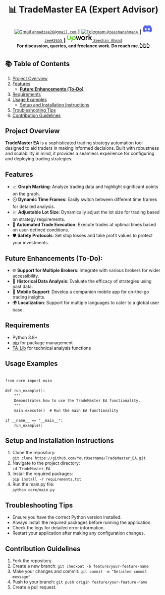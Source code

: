 <h1 align="center">📊 TradeMaster EA (Expert Advisor)</h1>

<div align="center">
  <a href="https://mail.google.com/mail/u/?authuser=ahmadzee26@gmail.com">
    <img alt="Gmail" width="30px" src="https://edent.github.io/SuperTinyIcons/images/svg/gmail.svg" />
    <code>ahmadzee26@gmail.com</code>
  </a>
  <span> ┃ </span>
  
  <a href="https://t.me/zeeshanahmad4">
    <img alt="Telegram" width="30px" src="https://edent.github.io/SuperTinyIcons/images/svg/telegram.svg" />
    <code>@zeeshanahmad4</code>
  </a>
  <span> ┃ </span>
  
  <a href="https://discord.com">
    <img alt="Discord" width="30px" src="https://github.com/Zeeshanahmad4/RealEstateMate-WhatsApp-Group-Management-Bot/blob/main/discord-icon-svgrepo-com.svg" />
    <code>zee#2655</code>
  </a>
  <span> ┃ </span>
  
  <a href="https://www.upwork.com/freelancers/zeeshanahmad291">
    <img alt="Upwork" width="80px" src="https://github.com/Zeeshanahmad4/Zeeshanahmad4/blob/main/upwork.svg" />
    <code>Zeeshan Ahmad</code>
  </a>
  
  <br />
  <strong>For discussion, queries, and freelance work. Do reach me.👆👆👆</strong>
</div>

## 📚 Table of Contents

1. [Project Overview](#project-overview)
2. [Features](#features)
    - [**Future Enhancements (To-Do)**](#future-enhancements-to-do)
3. [Requirements](#requirements)
4. [Usage Examples](#usage-examples)
   - [Setup and Installation Instructions](#setup-and-installation-instructions)
5. [Troubleshooting Tips](#troubleshooting-tips)
6. [Contribution Guidelines](#contribution-guidelines)

## Project Overview

**TradeMaster EA** is a sophisticated trading strategy automation tool designed to aid traders in making informed decisions. Built with robustness and scalability in mind, it provides a seamless experience for configuring and deploying trading strategies.

## Features

- 📈 **Graph Marking**: Analyze trading data and highlight significant points on the graph.
- ⏲️ **Dynamic Time Frames**: Easily switch between different time frames for detailed analysis.
- 💹 **Adjustable Lot Size**: Dynamically adjust the lot size for trading based on strategy requirements.
- 🚀 **Automated Trade Execution**: Execute trades at optimal times based on user-defined conditions.
- 🛡️ **Safety Protocols**: Set stop losses and take profit values to protect your investments.


## Future Enhancements (To-Do):

- 🌐 **Support for Multiple Brokers**: Integrate with various brokers for wider accessibility.
- 📅 **Historical Data Analysis**: Evaluate the efficacy of strategies using past data.
- 📲 **Mobile Support**: Develop a companion mobile app for on-the-go trading insights.
- 🌍 **Localization**: Support for multiple languages to cater to a global user base.


## Requirements

- Python 3.8+
- [pip](https://pip.pypa.io/en/stable/) for package management
- [TA-Lib](https://www.ta-lib.org/) for technical analysis functions


## Usage Examples
```# usage_example.py

from core import main

def run_example():
    """
    Demonstrates how to use the TradeMaster EA functionality.
    """
    main.execute()  # Run the main EA functionality

if __name__ == "__main__":
    run_example()
```

## Setup and Installation Instructions

1. Clone the repository:  
    `git clone https://github.com/YourUsername/TradeMaster_EA.git`
2. Navigate to the project directory:  
    `cd TradeMaster_EA`
3. Install the required packages:  
    `pip install -r requirements.txt`
4. Run the main.py file:  
    `python core/main.py`

## Troubleshooting Tips

- Ensure you have the correct Python version installed.
- Always install the required packages before running the application.
- Check the logs for detailed error information.
- Restart your application after making any configuration changes.


## Contribution Guidelines

1. Fork the repository.
2. Create a new branch: `git checkout -b feature/your-feature-name`
3. Make your changes and commit: `git commit -m "Detailed commit message"`
4. Push to your branch: `git push origin feature/your-feature-name`
5. Create a pull request.
